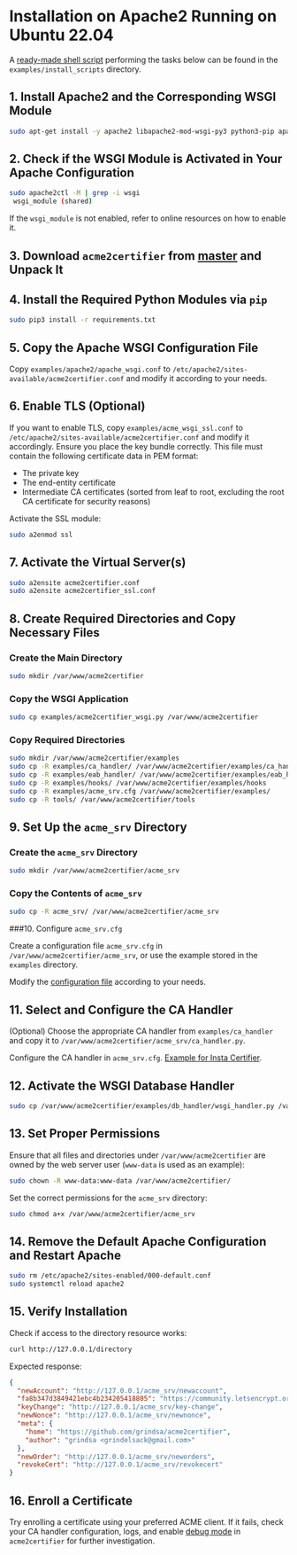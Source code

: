 <!-- markdownlint-disable MD013 MD014 MD029 -->
<!-- wiki-title: Installation on Apache2 Running on Ubuntu 22.04 -->

# Installation on Apache2 Running on Ubuntu 22.04

A [ready-made shell script](../examples/install_scripts/a2c-ubuntu22-apache2.sh) performing the tasks below can be found in the `examples/install_scripts` directory.

## 1. Install Apache2 and the Corresponding WSGI Module

```bash
sudo apt-get install -y apache2 libapache2-mod-wsgi-py3 python3-pip apache2-data curl krb5-user libgssapi-krb5-2 libkrb5-3 python3-gssapi
```

## 2. Check if the WSGI Module is Activated in Your Apache Configuration

```bash
sudo apache2ctl -M | grep -i wsgi
 wsgi_module (shared)
```

If the `wsgi_module` is not enabled, refer to online resources on how to enable it.

## 3. Download `acme2certifier` from [master](https://github.com/grindsa/acme2certifier/archive/refs/heads/master.tar.gz) and Unpack It

## 4. Install the Required Python Modules via `pip`

```bash
sudo pip3 install -r requirements.txt
```

## 5. Copy the Apache WSGI Configuration File

Copy `examples/apache2/apache_wsgi.conf` to `/etc/apache2/sites-available/acme2certifier.conf` and modify it according to your needs.

## 6. Enable TLS (Optional)

If you want to enable TLS, copy `examples/acme_wsgi_ssl.conf` to `/etc/apache2/sites-available/acme2certifier.conf` and modify it accordingly. Ensure you place the key bundle correctly. This file must contain the following certificate data in PEM format:

- The private key
- The end-entity certificate
- Intermediate CA certificates (sorted from leaf to root, excluding the root CA certificate for security reasons)

Activate the SSL module:

```bash
sudo a2enmod ssl
```

## 7. Activate the Virtual Server(s)

```bash
sudo a2ensite acme2certifier.conf
sudo a2ensite acme2certifier_ssl.conf
```

## 8. Create Required Directories and Copy Necessary Files

### Create the Main Directory

```bash
sudo mkdir /var/www/acme2certifier
```

### Copy the WSGI Application

```bash
sudo cp examples/acme2certifier_wsgi.py /var/www/acme2certifier
```

### Copy Required Directories

```bash
sudo mkdir /var/www/acme2certifier/examples
sudo cp -R examples/ca_handler/ /var/www/acme2certifier/examples/ca_handler
sudo cp -R examples/eab_handler/ /var/www/acme2certifier/examples/eab_handler
sudo cp -R examples/hooks/ /var/www/acme2certifier/examples/hooks
sudo cp -R examples/acme_srv.cfg /var/www/acme2certifier/examples/
sudo cp -R tools/ /var/www/acme2certifier/tools
```

## 9. Set Up the `acme_srv` Directory

### Create the `acme_srv` Directory

```bash
sudo mkdir /var/www/acme2certifier/acme_srv
```

### Copy the Contents of `acme_srv`

```bash
sudo cp -R acme_srv/ /var/www/acme2certifier/acme_srv
```

###10. Configure `acme_srv.cfg`

Create a configuration file `acme_srv.cfg` in `/var/www/acme2certifier/acme_srv`, or use the example stored in the `examples` directory.

Modify the [configuration file](acme_srv.md) according to your needs.

## 11. Select and Configure the CA Handler

(Optional) Choose the appropriate CA handler from `examples/ca_handler` and copy it to `/var/www/acme2certifier/acme_srv/ca_handler.py`.

Configure the CA handler in `acme_srv.cfg`. [Example for Insta Certifier](certifier.md).

## 12. Activate the WSGI Database Handler

```bash
sudo cp /var/www/acme2certifier/examples/db_handler/wsgi_handler.py /var/www/acme2certifier/acme_srv/db_handler.py
```

## 13. Set Proper Permissions

Ensure that all files and directories under `/var/www/acme2certifier` are owned by the web server user (`www-data` is used as an example):

```bash
sudo chown -R www-data:www-data /var/www/acme2certifier/
```

Set the correct permissions for the `acme_srv` directory:

```bash
sudo chmod a+x /var/www/acme2certifier/acme_srv
```

## 14. Remove the Default Apache Configuration and Restart Apache

```bash
sudo rm /etc/apache2/sites-enabled/000-default.conf
sudo systemctl reload apache2
```

## 15. Verify Installation

Check if access to the directory resource works:

```bash
curl http://127.0.0.1/directory
```

Expected response:

```json
{
  "newAccount": "http://127.0.0.1/acme_srv/newaccount",
  "fa8b347d3849421ebc4b234205418805": "https://community.letsencrypt.org/t/adding-random-entries-to-the-directory/33417",
  "keyChange": "http://127.0.0.1/acme_srv/key-change",
  "newNonce": "http://127.0.0.1/acme_srv/newnonce",
  "meta": {
    "home": "https://github.com/grindsa/acme2certifier",
    "author": "grindsa <grindelsack@gmail.com>"
  },
  "newOrder": "http://127.0.0.1/acme_srv/neworders",
  "revokeCert": "http://127.0.0.1/acme_srv/revokecert"
}
```

## 16. Enroll a Certificate

Try enrolling a certificate using your preferred ACME client. If it fails, check your CA handler configuration, logs, and enable [debug mode](acme_srv.md) in `acme2certifier` for further investigation.
